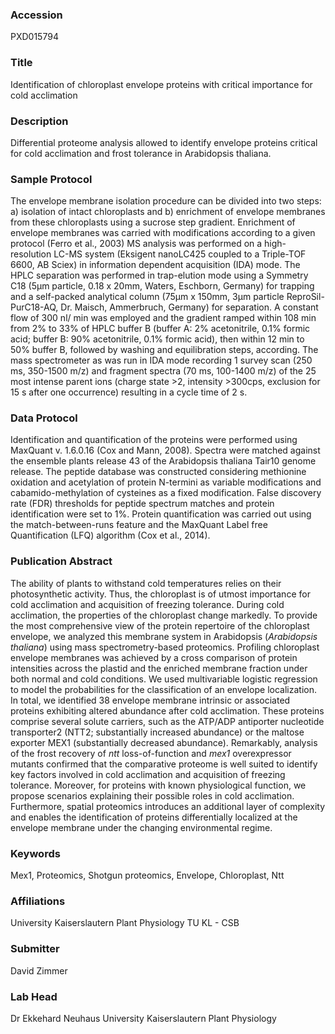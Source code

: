 ### Accession
PXD015794

### Title
Identification of chloroplast envelope proteins with critical importance for cold acclimation

### Description
Differential proteome analysis allowed to identify envelope proteins critical for cold acclimation and frost tolerance in Arabidopsis thaliana.

### Sample Protocol
The envelope membrane isolation procedure can be divided into two steps: a) isolation of intact chloroplasts and b) enrichment of envelope membranes from these chloroplasts using a sucrose step gradient. Enrichment of envelope membranes was carried with modifications according to a given protocol (Ferro et al., 2003) MS analysis was performed on a high-resolution LC-MS system (Eksigent nanoLC425 coupled to a Triple-TOF 6600, AB Sciex) in information dependent acquisition (IDA) mode. The HPLC separation was performed in trap-elution mode using a Symmetry C18 (5µm particle, 0.18 x 20mm, Waters, Eschborn, Germany) for trapping and a self-packed analytical column (75µm x 150mm, 3µm particle ReproSil-PurC18-AQ, Dr. Maisch, Ammerbruch, Germany) for separation. A constant flow of 300 nl/ min was employed and the gradient ramped within 108 min from 2% to 33% of HPLC buffer B (buffer A: 2% acetonitrile, 0.1% formic acid; buffer B: 90% acetonitrile, 0.1% formic acid), then within 12 min to 50% buffer B, followed by washing and equilibration steps, according. The mass spectrometer as was run in IDA mode recording 1 survey scan (250 ms, 350-1500 m/z) and fragment spectra (70 ms, 100-1400 m/z) of the 25 most intense parent ions (charge state >2, intensity >300cps, exclusion for 15 s after one occurrence) resulting in a cycle time of 2 s.

### Data Protocol
Identification and quantification of the proteins were performed using MaxQuant v. 1.6.0.16 (Cox and Mann, 2008). Spectra were matched against the ensemble plants release 43  of the Arabidopsis thaliana Tair10 genome release. The peptide database was constructed considering methionine oxidation and acetylation of protein N-termini as variable modifications and cabamido-methylation of cysteines as a fixed modification. False discovery rate (FDR) thresholds for peptide spectrum matches and protein identification were set to 1%. Protein quantification was carried out using the match-between-runs feature and the MaxQuant Label free Quantification (LFQ) algorithm (Cox et al., 2014).

### Publication Abstract
The ability of plants to withstand cold temperatures relies on their photosynthetic activity. Thus, the chloroplast is of utmost importance for cold acclimation and acquisition of freezing tolerance. During cold acclimation, the properties of the chloroplast change markedly. To provide the most comprehensive view of the protein repertoire of the chloroplast envelope, we analyzed this membrane system in Arabidopsis (<i>Arabidopsis thaliana</i>) using mass spectrometry-based proteomics. Profiling chloroplast envelope membranes was achieved by a cross comparison of protein intensities across the plastid and the enriched membrane fraction under both normal and cold conditions. We used multivariable logistic regression to model the probabilities for the classification of an envelope localization. In total, we identified 38 envelope membrane intrinsic or associated proteins exhibiting altered abundance after cold acclimation. These proteins comprise several solute carriers, such as the ATP/ADP antiporter nucleotide transporter2 (NTT2; substantially increased abundance) or the maltose exporter MEX1 (substantially decreased abundance). Remarkably, analysis of the frost recovery of <i>ntt</i> loss-of-function and <i>mex1</i> overexpressor mutants confirmed that the comparative proteome is well suited to identify key factors involved in cold acclimation and acquisition of freezing tolerance. Moreover, for proteins with known physiological function, we propose scenarios explaining their possible roles in cold acclimation. Furthermore, spatial proteomics introduces an additional layer of complexity and enables the identification of proteins differentially localized at the envelope membrane under the changing environmental regime.

### Keywords
Mex1, Proteomics, Shotgun proteomics, Envelope, Chloroplast, Ntt

### Affiliations
University Kaiserslautern Plant Physiology
TU KL - CSB

### Submitter
David Zimmer

### Lab Head
Dr Ekkehard Neuhaus
University Kaiserslautern Plant Physiology


